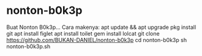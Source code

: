 # nonton-b0k3p
Buat Nonton B0k3p...  Cara makenya:  apt update &amp;&amp; apt upgrade  pkg install git  apt install figlet  apt install toilet  gem install lolcat  git clone https://github.com/BUKAN-DANIEL/nonton-b0k3p  cd nonton-b0k3p  sh nonton-b0k3p.sh
